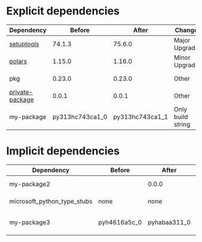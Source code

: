 # Explicit dependencies

|Dependency|Before|After|Change|Environments|
|-|-|-|-|-|
|[setuptools](https://pypi.org/project/setuptools)|74.1.3|75.6.0|Major Upgrade|*all envs* on osx-arm64|
|[polars](https://prefix.dev/channels/conda-forge/packages/polars)|1.15.0|1.16.0|Minor Upgrade|*all envs* on osx-arm64|
|pkg|0.23.0|0.23.0|Other|*all envs* on linux-64|
|[private-package](https://prefix.dev/channels/setup-pixi-test/packages/private-package)|0.0.1|0.0.1|Other|*all envs* on osx-arm64|
|my-package|py313hc743ca1_0|py313hc743ca1_1|Only build string|*all envs* on osx-arm64|

# Implicit dependencies

|Dependency|Before|After|Change|Environments|
|-|-|-|-|-|
|my-package2||0.0.0|Added|*all envs* on osx-arm64|
|microsoft_python_type_stubs|none|none|Other|*all envs* on linux-64|
|my-package3|pyh4616a5c_0|pyhabaa311_0|Only build string|*all envs* on osx-arm64|

[^1]: **Bold** means explicit dependency.
[^2]: Dependency got downgraded.
